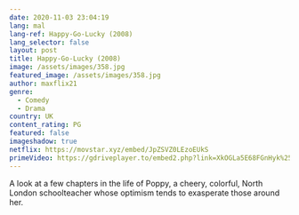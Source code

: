 ```yaml
---
date: 2020-11-03 23:04:19
lang: mal
lang-ref: Happy-Go-Lucky (2008)
lang_selector: false
layout: post
title: Happy-Go-Lucky (2008)
image: /assets/images/358.jpg
featured_image: /assets/images/358.jpg
author: maxflix21
genre:
  - Comedy
  - Drama
country: UK
content_rating: PG
featured: false
imageshadow: true
netflix: https://movstar.xyz/embed/JpZSVZ0LEzoEUkS
primeVideo: https://gdriveplayer.to/embed2.php?link=XkOGLa5E68FGnHyk%252Bn2BLgfzPIsxgETqhmx5flUg4BRN03RztnkRFsi3BNtus3nN4JEZXG6qBXT%252F4Cg9%252BlMQifNuk1I4YGXkGbklxx72GGWKwd9z%252BryZoc9a04X3ZbtksuCjKz4l2GRTy3QGAJThlK6IBAXh361r0%252FFADQ2%252BlsutyzzIAXHk7R8yhKrg1cuww%253D
---
```

A look at a few chapters in the life of Poppy, a cheery, colorful, North London schoolteacher whose optimism tends to exasperate those around her.